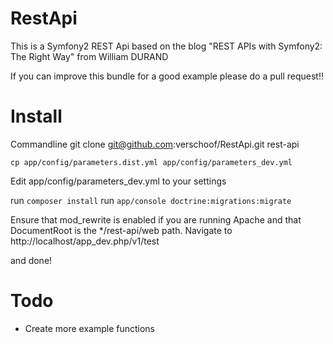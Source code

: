 RestApi
=======

This is a Symfony2 REST Api based on the blog "REST APIs with Symfony2: The Right Way" from William DURAND

If you can improve this bundle for a good example please do a pull request!!


Install
=======

Commandline
git clone git@github.com:verschoof/RestApi.git rest-api

`cp app/config/parameters.dist.yml app/config/parameters_dev.yml`

Edit app/config/parameters_dev.yml to your settings

run `composer install`
run `app/console doctrine:migrations:migrate`

Ensure that mod_rewrite is enabled if you are running Apache and that DocumentRoot is the */rest-api/web path.
Navigate to http://localhost/app_dev.php/v1/test

and done!


Todo
=======
- Create more example functions
